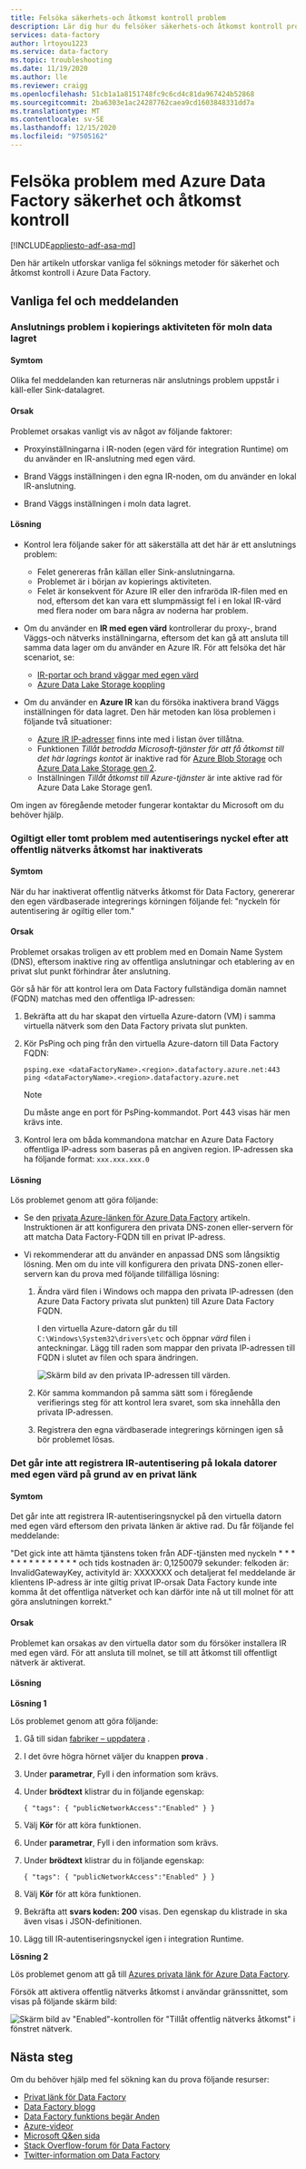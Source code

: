 ```yaml
---
title: Felsöka säkerhets-och åtkomst kontroll problem
description: Lär dig hur du felsöker säkerhets-och åtkomst kontroll problem i Azure Data Factory.
services: data-factory
author: lrtoyou1223
ms.service: data-factory
ms.topic: troubleshooting
ms.date: 11/19/2020
ms.author: lle
ms.reviewer: craigg
ms.openlocfilehash: 51cb1a1a8151748fc9c6cd4c81da967424b52868
ms.sourcegitcommit: 2ba6303e1ac24287762caea9cd1603848331dd7a
ms.translationtype: MT
ms.contentlocale: sv-SE
ms.lasthandoff: 12/15/2020
ms.locfileid: "97505162"
---
```

# <a name="troubleshoot-azure-data-factory-security-and-access-control-issues"></a>Felsöka problem med Azure Data Factory säkerhet och åtkomst kontroll

[!INCLUDE[appliesto-adf-asa-md](includes/appliesto-adf-asa-md.md)]

Den här artikeln utforskar vanliga fel söknings metoder för säkerhet och åtkomst kontroll i Azure Data Factory.

## <a name="common-errors-and-messages"></a>Vanliga fel och meddelanden

### <a name="connectivity-issue-in-the-copy-activity-of-the-cloud-datastore"></a>Anslutnings problem i kopierings aktiviteten för moln data lagret

#### <a name="symptoms"></a>Symtom

Olika fel meddelanden kan returneras när anslutnings problem uppstår i käll-eller Sink-datalagret.

#### <a name="cause"></a>Orsak 

Problemet orsakas vanligt vis av något av följande faktorer:

* Proxyinställningarna i IR-noden (egen värd för integration Runtime) om du använder en IR-anslutning med egen värd.

* Brand Väggs inställningen i den egna IR-noden, om du använder en lokal IR-anslutning.

* Brand Väggs inställningen i moln data lagret.

#### <a name="resolution"></a>Lösning

* Kontrol lera följande saker för att säkerställa att det här är ett anslutnings problem:

   - Felet genereras från källan eller Sink-anslutningarna.
   - Problemet är i början av kopierings aktiviteten.
   - Felet är konsekvent för Azure IR eller den infraröda IR-filen med en nod, eftersom det kan vara ett slumpmässigt fel i en lokal IR-värd med flera noder om bara några av noderna har problem.

* Om du använder en **IR med egen värd** kontrollerar du proxy-, brand Väggs-och nätverks inställningarna, eftersom det kan gå att ansluta till samma data lager om du använder en Azure IR. För att felsöka det här scenariot, se:

   * [IR-portar och brand väggar med egen värd](https://docs.microsoft.com/azure/data-factory/create-self-hosted-integration-runtime#ports-and-firewalls)
   * [Azure Data Lake Storage koppling](https://docs.microsoft.com/azure/data-factory/connector-azure-data-lake-store)
  
* Om du använder en **Azure IR** kan du försöka inaktivera brand Väggs inställningen för data lagret. Den här metoden kan lösa problemen i följande två situationer:
  
   * [Azure IR IP-adresser](https://docs.microsoft.com/azure/data-factory/azure-integration-runtime-ip-addresses) finns inte med i listan över tillåtna.
   * Funktionen *Tillåt betrodda Microsoft-tjänster för att få åtkomst till det här lagrings kontot* är inaktive rad för [Azure Blob Storage](https://docs.microsoft.com/azure/data-factory/connector-azure-blob-storage#supported-capabilities) och [Azure Data Lake Storage gen 2](https://docs.microsoft.com/azure/data-factory/connector-azure-data-lake-storage#supported-capabilities).
   * Inställningen *Tillåt åtkomst till Azure-tjänster* är inte aktive rad för Azure Data Lake Storage gen1.

Om ingen av föregående metoder fungerar kontaktar du Microsoft om du behöver hjälp.


### <a name="invalid-or-empty-authentication-key-issue-after-public-network-access-is-disabled"></a>Ogiltigt eller tomt problem med autentiserings nyckel efter att offentlig nätverks åtkomst har inaktiverats

#### <a name="symptoms"></a>Symtom

När du har inaktiverat offentlig nätverks åtkomst för Data Factory, genererar den egen värdbaserade integrerings körningen följande fel: "nyckeln för autentisering är ogiltig eller tom."

#### <a name="cause"></a>Orsak

Problemet orsakas troligen av ett problem med en Domain Name System (DNS), eftersom inaktive ring av offentliga anslutningar och etablering av en privat slut punkt förhindrar åter anslutning.

Gör så här för att kontrol lera om Data Factory fullständiga domän namnet (FQDN) matchas med den offentliga IP-adressen:

1. Bekräfta att du har skapat den virtuella Azure-datorn (VM) i samma virtuella nätverk som den Data Factory privata slut punkten.

2. Kör PsPing och ping från den virtuella Azure-datorn till Data Factory FQDN:

   `psping.exe <dataFactoryName>.<region>.datafactory.azure.net:443`
   `ping <dataFactoryName>.<region>.datafactory.azure.net`

   > [!Note]
   > Du måste ange en port för PsPing-kommandot. Port 443 visas här men krävs inte.

3. Kontrol lera om båda kommandona matchar en Azure Data Factory offentliga IP-adress som baseras på en angiven region. IP-adressen ska ha följande format: `xxx.xxx.xxx.0`

#### <a name="resolution"></a>Lösning

Lös problemet genom att göra följande:
- Se den [privata Azure-länken för Azure Data Factory](https://docs.microsoft.com/azure/data-factory/data-factory-private-link#dns-changes-for-private-endpoints) artikeln. Instruktionen är att konfigurera den privata DNS-zonen eller-servern för att matcha Data Factory-FQDN till en privat IP-adress.

- Vi rekommenderar att du använder en anpassad DNS som långsiktig lösning. Men om du inte vill konfigurera den privata DNS-zonen eller-servern kan du prova med följande tillfälliga lösning:

  1. Ändra värd filen i Windows och mappa den privata IP-adressen (den Azure Data Factory privata slut punkten) till Azure Data Factory FQDN.
  
     I den virtuella Azure-datorn går du till `C:\Windows\System32\drivers\etc` och öppnar *värd* filen i anteckningar. Lägg till raden som mappar den privata IP-adressen till FQDN i slutet av filen och spara ändringen.
     
     ![Skärm bild av den privata IP-adressen till värden.](media/self-hosted-integration-runtime-troubleshoot-guide/add-mapping-to-host.png)

  1. Kör samma kommandon på samma sätt som i föregående verifierings steg för att kontrol lera svaret, som ska innehålla den privata IP-adressen.

  1. Registrera den egna värdbaserade integrerings körningen igen så bör problemet lösas.

### <a name="unable-to-register-ir-authentication-key-on-self-hosted-vms-due-to-private-link"></a>Det går inte att registrera IR-autentisering på lokala datorer med egen värd på grund av en privat länk

#### <a name="symptoms"></a>Symtom

Det går inte att registrera IR-autentiseringsnyckel på den virtuella datorn med egen värd eftersom den privata länken är aktive rad. Du får följande fel meddelande:

"Det gick inte att hämta tjänstens token från ADF-tjänsten med nyckeln * * * * * * * * * * * * * * och tids kostnaden är: 0,1250079 sekunder: felkoden är: InvalidGatewayKey, activityId är: XXXXXXX och detaljerat fel meddelande är klientens IP-adress är inte giltig privat IP-orsak Data Factory kunde inte komma åt det offentliga nätverket och kan därför inte nå ut till molnet för att göra anslutningen korrekt."

#### <a name="cause"></a>Orsak

Problemet kan orsakas av den virtuella dator som du försöker installera IR med egen värd. För att ansluta till molnet, se till att åtkomst till offentligt nätverk är aktiverat.

#### <a name="resolution"></a>Lösning

**Lösning 1**
 
Lös problemet genom att göra följande:

1. Gå till sidan [fabriker – uppdatera](https://docs.microsoft.com/rest/api/datafactory/Factories/Update) .

1. I det övre högra hörnet väljer du knappen **prova** .
1. Under **parametrar**, Fyll i den information som krävs. 
1. Under **brödtext** klistrar du in följande egenskap:

    ```
    { "tags": { "publicNetworkAccess":"Enabled" } }
    ```
1. Välj **Kör** för att köra funktionen. 

1. Under **parametrar**, Fyll i den information som krävs. 

1. Under **brödtext** klistrar du in följande egenskap:
    ```
    { "tags": { "publicNetworkAccess":"Enabled" } }
    ``` 

1. Välj **Kör** för att köra funktionen. 
1. Bekräfta att **svars koden: 200** visas. Den egenskap du klistrade in ska även visas i JSON-definitionen.

1. Lägg till IR-autentiseringsnyckel igen i integration Runtime.


**Lösning 2**

Lös problemet genom att gå till [Azures privata länk för Azure Data Factory](https://docs.microsoft.com/azure/data-factory/data-factory-private-link).

Försök att aktivera offentlig nätverks åtkomst i användar gränssnittet, som visas på följande skärm bild:

![Skärm bild av "Enabled"-kontrollen för "Tillåt offentlig nätverks åtkomst" i fönstret nätverk.](media/self-hosted-integration-runtime-troubleshoot-guide/enable-public-network-access.png)

## <a name="next-steps"></a>Nästa steg

Om du behöver hjälp med fel sökning kan du prova följande resurser:

*  [Privat länk för Data Factory](data-factory-private-link.md)
*  [Data Factory blogg](https://azure.microsoft.com/blog/tag/azure-data-factory/)
*  [Data Factory funktions begär Anden](https://feedback.azure.com/forums/270578-data-factory)
*  [Azure-videor](https://azure.microsoft.com/resources/videos/index/?sort=newest&services=data-factory)
*  [Microsoft Q&en sida](/answers/topics/azure-data-factory.html)
*  [Stack Overflow-forum för Data Factory](https://stackoverflow.com/questions/tagged/azure-data-factory)
*  [Twitter-information om Data Factory](https://twitter.com/hashtag/DataFactory)
